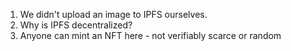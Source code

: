 1. We didn't upload an image to IPFS ourselves.
2. Why is IPFS decentralized?
3. Anyone can mint an NFT here - not verifiably scarce or random